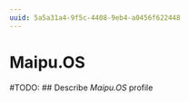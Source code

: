 ```yaml
---
uuid: 5a5a31a4-9f5c-4408-9eb4-a0456f622448
---
```



# Maipu.OS


#TODO: ## Describe *Maipu.OS* profile

